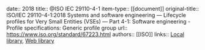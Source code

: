 date:: 2018
title:: @ISO IEC 29110-4-1
item-type:: [[document]]
original-title:: ISO/IEC 29110-4-1:2018 Systems and software engineering — Lifecycle profiles for Very Small Entities (VSEs) — Part 4-1: Software engineering - Profile specifications: Generic profile group
url:: https://www.iso.org/standard/67223.html
authors:: [[ISO]]
links:: [Local library](zotero://select/library/items/6BAM8BRX), [Web library](https://www.zotero.org/users/6520516/items/6BAM8BRX)

